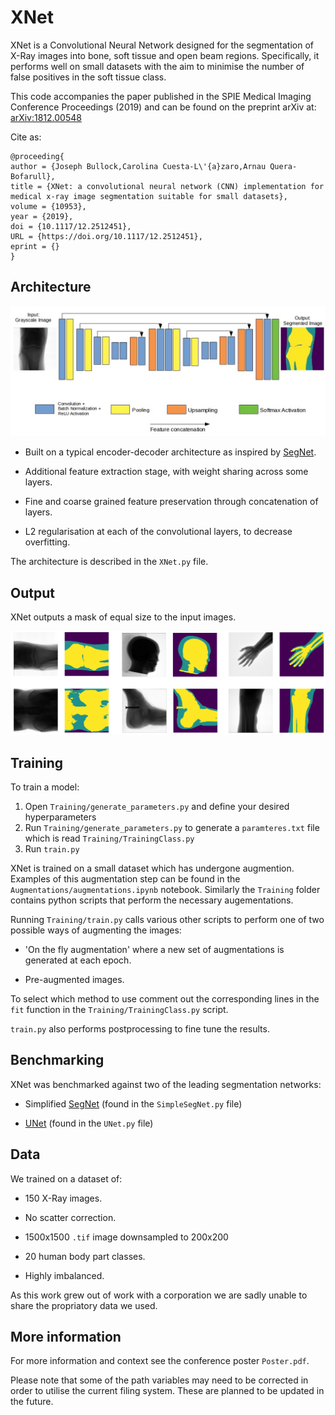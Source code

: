 # XNet

XNet is a Convolutional Neural Network designed for the segmentation
of X-Ray images into bone, soft tissue and open beam
regions. Specifically, it performs well on small datasets with the aim
to minimise the number of false positives in the soft tissue class.

This code accompanies the paper published in the SPIE Medical Imaging Conference Proceedings (2019) and can be found on the preprint arXiv at: [arXiv:1812.00548](https://arxiv.org/abs/1812.00548)

Cite as:
```
@proceeding{
author = {Joseph Bullock,Carolina Cuesta-L\'{a}zaro,Arnau Quera-Bofarull},
title = {XNet: a convolutional neural network (CNN) implementation for medical x-ray image segmentation suitable for small datasets},
volume = {10953},
year = {2019},
doi = {10.1117/12.2512451},
URL = {https://doi.org/10.1117/12.2512451},
eprint = {}
}
```

## Architecture

![](./Images/architecture.jpg)

* Built on a typical encoder-decoder architecture as
inspired by [SegNet](http://mi.eng.cam.ac.uk/projects/segnet/).

* Additional feature extraction stage, with weight sharing across some
  layers.

* Fine and coarse grained feature preservation through concatenation
  of layers.

* L2 regularisation at each of the convolutional layers, to decrease overfitting. 

The architecture is described in the ```XNet.py``` file.

## Output

XNet outputs a mask of equal size to the input images.

![](./Images/predictions.png)

## Training

To train a model:

1. Open ```Training/generate_parameters.py``` and define your desired hyperparameters
2. Run ```Training/generate_parameters.py``` to generate a ```paramteres.txt``` file which is read ```Training/TrainingClass.py```
3. Run ```train.py```

XNet is trained on a small dataset which has undergone augmention. Examples of this augmentation step can be found in the
```Augmentations/augmentations.ipynb``` notebook. Similarly the ```Training``` folder contains python scripts that perform the necessary augementations.

Running ```Training/train.py``` calls various other scripts to perform one of two possible ways of augmenting the images:

* 'On the fly augmentation' where a new set of augmentations is generated at each epoch.

* Pre-augmented images.

To select which method to use comment out the corresponding lines in the ```fit``` function in the ```Training/TrainingClass.py``` script.

```train.py``` also performs postprocessing to fine tune the results.

## Benchmarking

XNet was benchmarked against two of the leading segmentation networks:

* Simplified [SegNet](https://arxiv.org/abs/1511.00561) (found in the
  ```SimpleSegNet.py``` file)

* [UNet](https://arxiv.org/abs/1505.04597) (found in the ```UNet.py```
  file)

## Data

We trained on a dataset of:

* 150 X-Ray images.

* No scatter correction.

* 1500x1500 ```.tif``` image downsampled to 200x200

* 20 human body part classes.

* Highly imbalanced.

As this work grew out of work with a corporation we are sadly unable to share the propriatory data we used.

## More information

For more information and context see the conference poster
```Poster.pdf```.

Please note that some of the path variables may need to be corrected in order to utilise the current filing system. These are planned to be updated in the future.
